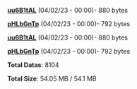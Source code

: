[**uu6B1tAL**](/data/uu6B1tAL.txt) (04/02/23 - 00:00)- 880 bytes

[**pHLbGnTp**](/data/pHLbGnTp.txt) (04/02/23 - 00:00)- 792 bytes

[**uu6B1tAL**](/data/uu6B1tAL.txt) (04/02/23 - 00:00)- 880 bytes

[**pHLbGnTp**](/data/pHLbGnTp.txt) (04/02/23 - 00:00)- 792 bytes

**Total Datas**: 8104

**Total Size**: 54.05 MB / 54.1 MB